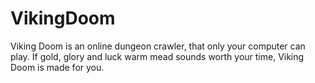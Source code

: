 # VikingDoom
Viking Doom is an online dungeon crawler, that only your computer can play. If gold, glory and luck warm mead sounds worth your time, Viking Doom is made for you.
